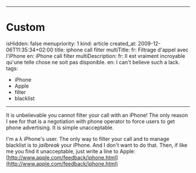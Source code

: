 -----

# Custom 
isHidden:       false
menupriority:   1
kind:           article
created_at:           2009-12-06T11:35:34+02:00
title: iphone call filter
multiTitle: 
    fr: Filtrage d'appel avec l'iPhone
    en: iPhone call filter
multiDescription:
    fr: Il est vraiment incroyable qu'une telle chose ne soit pas disponible.
    en: I can't believe such a lack.
tags:
  - iPhone
  - Apple
  - filter
  - blacklist

-----



It is unbelievable you cannot filter your call with an iPhone! The only reason I see for that is a negotiation with phone operator to force users to get phone advertising. It is simple unacceptable.




I'm a λ iPhone's user. The only way to filter your call and to manage blacklist is to *jailbreak* your iPhone. And I don't want to do that. Then, if like me you find it unacceptable, just write a line to Apple: [http://www.apple.com/feedback/iphone.html](http://www.apple.com/feedback/iphone.html)

